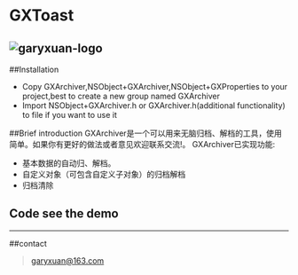 # GXToast
![garyxuan-logo](http://a3.qpic.cn/psb?/V13cefHz22OeKo/zqOQVQhPTW8866VOdMoB37E5*550rDtDUtxy7ZX2WDo!/b/dNoAAAAAAAAA&bo=fQBbAAAAAAADBwQ!&rf=viewer_4)
------
##Installation

- Copy GXArchiver,NSObject+GXArchiver,NSObject+GXProperties to your project,best to create a new group named GXArchiver
- Import  NSObject+GXArchiver.h or GXArchiver.h(additional functionality) to file if you want to use it

##Brief introduction
GXArchiver是一个可以用来无脑归档、解档的工具，使用简单。如果你有更好的做法或者意见欢迎联系交流!。
GXArchiver已实现功能:

- 基本数据的自动归、解档。
- 自定义对象（可包含自定义子对象）的归档解档
- 归档清除

## Code see the demo

-------

##contact
> garyxuan@163.com




